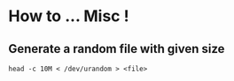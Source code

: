 # How to ... Misc !

## Generate a random file with given size

```
head -c 10M < /dev/urandom > <file>
```
